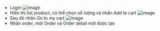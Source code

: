 - Login
  ![image](https://github.com/VuLanTuong/Lab_WWW/assets/96322143/420e4777-9e2b-417d-aa8b-39162cc9beab)
- Hiển thị list product, có thể chọn số lượng và nhấn Add to cart
  ![image](https://github.com/VuLanTuong/Lab_WWW/assets/96322143/3bdd5c6b-1477-42cf-8fcf-67ef309a365f)
- Sau đó nhấn Go to my cart
 ![image](https://github.com/VuLanTuong/Lab_WWW/assets/96322143/5ed9e04e-9db0-4649-8236-b185cc77f3ea)
- Nhấn order, một Order và Order detail mới được tạo
